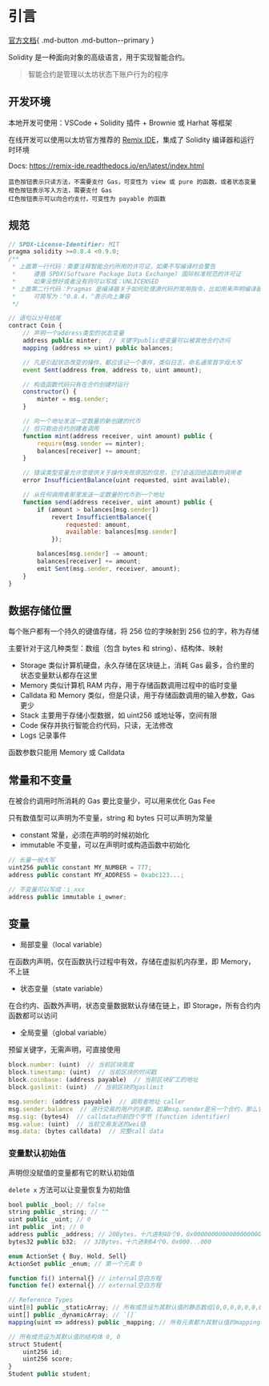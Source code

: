 # 引言

[官方文档](https://docs.soliditylang.org/en/latest/index.html){ .md-button .md-button--primary }

Solidity 是一种面向对象的高级语言，用于实现智能合约。

> 智能合约是管理以太坊状态下账户行为的程序

## 开发环境

本地开发可使用：VSCode + Solidity 插件 + Brownie 或 Harhat 等框架

在线开发可以使用以太坊官方推荐的 [Remix IDE](https://remix.ethereum.org)，集成了 Solidity 编译器和运行时环境

Docs: <https://remix-ide.readthedocs.io/en/latest/index.html>

```text
蓝色按钮表示只读方法，不需要支付 Gas，可变性为 view 或 pure 的函数，或者状态变量
橙色按钮表示写入方法，需要支付 Gas
红色按钮表示可以向合约支付，可变性为 payable 的函数
```

## 规范

```js
// SPDX-License-Identifier: MIT
pragma solidity >=0.8.4 <0.9.0;
/**
 * 上面第一行代码：需要注释智能合约所用的许可证，如果不写编译时会警告
 *     遵循 SPDX(Software Package Data Exchange) 国际标准规范的许可证
 *     如果没想好或者没有则可以写成：UNLICENSED
 * 上面第二行代码：Pragmas 是编译器关于如何处理源代码的常用指令，比如用来声明编译器版本
 *     可简写为：^0.8.4，^表示向上兼容
 */

// 语句以分号结尾
contract Coin {
    // 声明一个address类型的状态变量
    address public minter;  // 关键字public使变量可以被其他合约访问
    mapping (address => uint) public balances;

    // 凡是引起状态改变的操作，都应该记一个事件，类似日志，命名通常首字母大写
    event Sent(address from, address to, uint amount);

    // 构造函数代码只有在合约创建时运行
    constructor() {
        minter = msg.sender;
    }

    // 向一个地址发送一定数量的新创建的代币
    // 但只能由合约创建者调用
    function mint(address receiver, uint amount) public {
        require(msg.sender == minter);
        balances[receiver] += amount;
    }

    // 错误类型变量允许您提供关于操作失败原因的信息，它们会返回给函数的调用者
    error InsufficientBalance(uint requested, uint available);

    // 从任何调用者那里发送一定数量的代币到一个地址
    function send(address receiver, uint amount) public {
        if (amount > balances[msg.sender])
            revert InsufficientBalance({
                requested: amount,
                available: balances[msg.sender]
            });

        balances[msg.sender] -= amount;
        balances[receiver] += amount;
        emit Sent(msg.sender, receiver, amount);
    }
}
```

## 数据存储位置

每个账户都有一个持久的键值存储，将 256 位的字映射到 256 位的字，称为存储

主要针对于这几种类型：数组（包含 bytes 和 string）、结构体、映射

- Storage 类似计算机硬盘，永久存储在区块链上，消耗 Gas 最多，合约里的状态变量默认都存在这里
- Memory 类似计算机 RAM 内存，用于存储函数调用过程中的临时变量
- Calldata 和 Memory 类似，但是只读，用于存储函数调用的输入参数，Gas 更少
- Stack 主要用于存储小型数据，如 uint256 或地址等，空间有限
- Code 保存并执行智能合约代码，只读，无法修改
- Logs 记录事件

函数参数只能用 Memory 或 Calldata

## 常量和不变量

在被合约调用时所消耗的 Gas 要比变量少，可以用来优化 Gas Fee

只有数值型可以声明为不变量，string 和 bytes 只可以声明为常量

- constant 常量，必须在声明的时候初始化
- immutable 不变量，可以在声明时或构造函数中初始化

```js
// 长量一般大写
uint256 public constant MY_NUMBER = 777;
address public constant MY_ADDRESS = 0xabc123...;

// 不变量可以写成：i_xxx
address public immutable i_owner;
```

## 变量

- 局部变量（local variable）

在函数内声明，仅在函数执行过程中有效，存储在虚拟机内存里，即 Memory，不上链

- 状态变量（state variable）

在合约内、函数外声明，状态变量数据默认存储在链上，即 Storage，所有合约内函数都可以访问

- 全局变量（global variable）

预留关键字，无需声明，可直接使用

```js
block.number: (uint)  // 当前区块高度
block.timestamp: (uint)  // 当前区块的时间戳
block.coinbase: (address payable)  // 当前区块矿工的地址
block.gaslimit: (uint)  // 当前区块的gaslimit

msg.sender: (address payable)  // 调用者地址 caller
msg.sender.balance  // 进行交易的用户的余额，如果msg.sender是另一个合约，那么它是另一个合约的余额
msg.sig: (bytes4)  // calldata的前四个字节 (function identifier)
msg.value: (uint)  // 当前交易发送的wei值
msg.data: (bytes calldata)  // 完整call data
```

### 变量默认初始值

声明但没赋值的变量都有它的默认初始值

`delete x` 方法可以让变量恢复为初始值

```js
bool public _bool; // false
string public _string; // ""
uint public _uint; // 0
int public _int; // 0
address public _address; // 20Bytes，十六进制40个0，0x0000000000000000000000000000000000000000
bytes32 public b32;  // 32Bytes，十六进制64个0，0x000...000

enum ActionSet { Buy, Hold, Sell}
ActionSet public _enum; // 第一个元素 0

function fi() internal{} // internal空白方程
function fe() external{} // external空白方程

// Reference Types
uint[8] public _staticArray; // 所有成员设为其默认值的静态数组[0,0,0,0,0,0,0,0]
uint[] public _dynamicArray; // `[]`
mapping(uint => address) public _mapping; // 所有元素都为其默认值的mapping

// 所有成员设为其默认值的结构体 0, 0
struct Student{
    uint256 id;
    uint256 score; 
}
Student public student;
```
